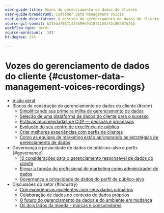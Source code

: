 ```yaml
---
user-guide-title: Vozes do gerenciamento de dados do cliente
user-guide-breadcrumb: Customer Data Management Voices
user-guide-description: O destino do gerenciamento de dados do cliente para o líder e especialista de práticas técnicas e de marketing
source-git-commit: b255ba788711f4599e9d18f1155a7bc00487d21b
workflow-type: tm+mt
source-wordcount: '141'
ht-degree: 21%

---
```



# Vozes do gerenciamento de dados do cliente {#customer-data-management-voices-recordings}

+ [Visão geral](overview.md)
+ Blocos de construção do gerenciamento de dados do cliente {#cdm}
   + [Simplificando sua primeira milha de gerenciamento de dados](cdm/first-mile.md)
   + [Seleção de uma plataforma de dados do cliente para o sucesso](cdm/cdp-success.md)
   + [Práticas recomendadas de CDP — pessoas e processos](cdm/people-and-process.md)
   + [Evolução do seu centro de excelência de público](cdm/evolving-your-audience-center-of-excellence.md)
   + [Criar melhores experiências com perfis de clientes](cdm/building-better-experiences-with-customer-profiles.md)
   + [Como as equipes de marketing estão aprimorando as estratégias de gerenciamento de dados](cdm/how-marketing-teams-are-improving-data-management-strategies.md)
+ Governança e privacidade de dados de públicos-alvo e perfis {#governance}
   + [10 considerações para o gerenciamento responsável de dados do cliente](https://experienceleague.adobe.com/docs/platform-learn/tutorials/privacy/ten-considerations-for-responsible-customer-data-management.html)
   + [Elevar a função do profissional de marketing como administrador de dados](https://experienceleague.adobe.com/docs/platform-learn/tutorials/privacy/elevating-the-marketers-role-as-a-data-steward.html)
   + [Governança e privacidade de dados do perfil de público-alvo](governance/healthcare-shield.md)
+ Discussões do setor {#industry}
   + [Crie experiências excelentes com seus dados primários](industry/build-superb-experiences-with-your-first-party-data.md)
   + [Colaboração de dados no contexto de dados próprios](industry/data-collaboration-in-the-first-party-data-context.md)
   + [O futuro do gerenciamento de dados e do ambiente em mudança](industry/the-future-of-data-management-and-the-changing-environment.md)
   + [Os dois lados da moeda - marcas e consumidores](industry/brands-vs-consumers.md)
